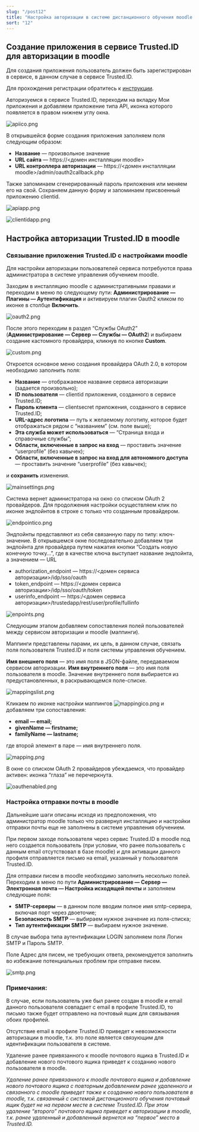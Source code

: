 ```yaml
---
slug: "/post12"
title: "Настройка авторизации в системе дистанционного обучения moodle через сервис Trusted.ID"
sort: "12"
---
```

## Создание приложения в сервисе Trusted.ID для авторизации в moodle
Для создания приложения пользователь должен быть зарегистрирован в сервисе, в данном случае в сервисе Trusted.ID. 

Для прохождения регистрации обратитесь к [инструкции](https://docs.trusted.plus/04-v1.5/2-authorization/registration).

Авторизуемся в сервисе Trusted.ID, переходим на вкладку Мои приложения и добавляем приложение типа API, иконка которого появляется в правом нижнем углу окна.

![apiico.png](./images/apiico.png)

В открывшейся форме создания приложения заполняем поля следующим образом:
- **Название** — произвольное значение
- **URL сайта**  — https://<домен инсталляции moodle>
- **URL контроллера авторизации** — https://<домен инсталляции moodle>/admin/oauth2callback.php

Также запоминаем сгенерированный пароль приложения или меняем его на свой.
Сохраняем данную форму и запоминаем присвоенный приложению clientid.

![apiapp.png](./images/apiapp.png)

![clientidapp.png](./images/clientidapp.png)

## Настройка авторизации Trusted.ID в moodle
### Связывание приложения Trusted.ID с настройками moodle

Для настройки авторизации пользователей сервиса потребуются права администратора в системе управления обучением moodle.

Заходим в инсталляцию moodle с административными правами и переходим в меню по следующему пути: **Администрирование — Плагины — Аутентификация**  и активируем плагин Oauth2 кликом по иконке в столбце **Включить**.

![oauth2.png](./images/oauth2.png)

После этого переходим в раздел “Службы OAuth2” (**Администрирование — Сервер — Службы — OAuth2**) и выбираем создание кастомного провайдера, кликнув по кнопке **Custom**.

![custom.png](./images/custom.png)

Откроется основное меню создания провайдера OAuth 2.0, в котором необходимо заполнить поля:
 - **Название** — отображаемое название сервиса авторизации (задается произвольно);
- **ID пользователя** — clientid приложения, созданного в сервисе Trusted.ID;
- **Пароль клиента** — clientsecret приложения, созданного в сервисе Trusted.ID;
- **URL-адрес логотипа** — путь к желаемому логотипу, которое будет отображаться рядом с “названием” (см. поле выше);
- **Эта служба может использоваться** — “Страница входа и справочные службы”;
- **Области, включенные в запрос на вход** — проставить значение “userprofile” (без кавычек);
- **Области, включенные в запрос на вход для автономного доступа** — проставить значение “userprofile” (без кавычек);

и  **сохранить** изменения.

![mainsettings.png](./images/mainsettings.png)

Система вернет администратора на окно со списком OAuth 2 провайдеров. Для продолжения настройки осуществляем клик по иконке эндпойнтов в строке с только что созданным провайдером.

![endpointico.png](./images/endpointico.png)

Эндпойнты представляют из себя связанную пару по типу: ключ-значение. В открывшемся окне последовательно добавляем три эндпойнта для провайдера путем нажатия кнопки “Создать новую конечную точку…”, где в качестве ключа выступает название эндпойнта, а значением — URL
- authorization_endpoint — https://<домен сервиса авторизации>/idp/sso/oauth
- token_endpoint — https://<домен сервиса авторизации>/idp/sso/oauth/token
- userinfo_endpoint — https:/<домен сервиса авторизации>/trustedapp/rest/user/profile/fullinfo

![enpoints.png](./images/enpoints.png)

Следующим этапом добавляем сопоставления полей пользователей между сервисом авторизации и moodle (маппинги).

Маппинги представлены парами, их цель, в данном случае, связать поля пользователя Trusted.ID и поля системы управления обучением.

**Имя внешнего поля** — это имя поля в JSON-файле, передаваемом сервисом авторизации.
**Имя внутреннего поля** — это имя поля пользователя в moodle. Значение внутреннего поля выбирается из предустановленных, в раскрывающемся поле-списке.

![mappingslist.png](./images/mappingslist.png)

Кликаем по иконке настройки маппингов ![mappingico.png](./images/mappingico.png) и добавляем три сопоставления:

- **email — email;**
- **givenName — firstname;**
- **familyName — lastname;**

где второй элемент в паре — имя внутреннего поля.

![mapping.png](./images/mapping.png)

В окне со списком OAuth 2 провайдеров убеждаемся, что провайдер активен:  иконка “глаза” не перечеркнута.

![oauthenabled.png](./images/oauthenabled.png)

### Настройка отправки почты в moodle
Дальнейшие шаги описаны исходя из предположения, что администратор moodle только что развернул инсталляцию и настройки отправки почты еще не заполнены в системе управления обучением. 

При первом заходе пользователя через сервис Trusted.ID в moodle под него создается пользователь (при условии, что ранее пользователь с данным email отсутствовал в базе moodle) и для активации данного профиля отправляется письмо на email, указанный у пользователя Trusted.ID.

Для отправки писем в moodle необходимо заполнить несколько полей. Переходим в меню по пути **Администрирование — Сервер — Электронная почта — Настройка исходящей почты** и заполняем следующие поля:
- **SMTP-серверы** — в данном поле вводим полное имя smtp-сервера, включая порт через двоеточие;
- **Безопасность SMTP** — выбираем нужное значение из поля-списка;
- **Тип аутентификации SMTP** — выбираем нужное значение.

В случае выбора типа аутентификации LOGIN заполняем поля Логин SMTP и Пароль SMTP.

Поле Адрес для писем, не требующих ответа, рекомендуется заполнить во избежание потенциальных проблем при отправке писем.

![smtp.png](./images/smtp.png)

### Примечания:
В случае, если пользователь уже был ранее создан в moodle и email данного пользователя совпадает с email в профиле Trusted.ID, то письмо также будет отправлено на почтовый ящик для связывания обоих профилей.

Отсутствие email в профиле Trusted.ID  приведет к невозможности авторизации в moodle, т.к. это поле является связующим для идентификации пользователя в системе.

Удаление ранее привязанного к moodle почтового ящика в Trusted.ID и добавление нового почтового ящика приведет к созданию нового пользователя в moodle.

_Удаление ранее привязанного к moodle почтового ящика и добавление нового почтового ящика с повторным добавлением ранее удаленного и связанного с moodle приведет также к созданию нового пользователя в moodle, т.к. связанный с системой дистанционного обучения почтовый ящик будет не на первом месте в системе Trusted.ID. При этом удаление “второго” почтового ящика приведет к авторизации в moodle, т.к. ранее удаленный и добавленный вернется на “первое” место в Trusted.ID._

